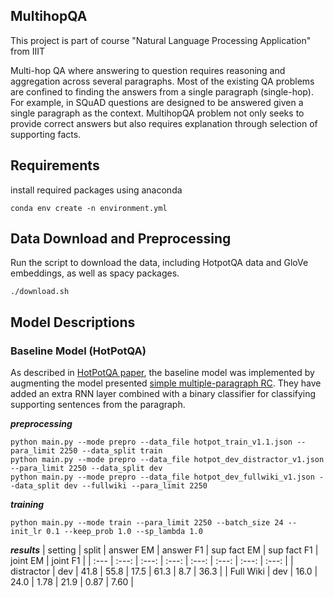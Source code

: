 ## MultihopQA

This project is part of course "Natural Language Processing Application" from IIIT

Multi-hop QA where answering to question requires reasoning and aggregation across several paragraphs. Most of the existing QA problems are confined to finding the answers from a single paragraph (single-hop). For example, in SQuAD questions are designed to be answered given a single paragraph as the context. MultihopQA problem not only seeks to provide correct answers but also requires explanation through selection of supporting facts.

## Requirements

install required packages using anaconda
```
conda env create -n environment.yml
```

## Data Download and Preprocessing

Run the script to download the data, including HotpotQA data and GloVe embeddings, as well as spacy packages.
```
./download.sh
```

## Model Descriptions

### Baseline Model (HotPotQA)

As described in [HotPotQA paper](https://arxiv.org/pdf/1809.09600.pdf), the baseline model was implemented by augmenting the model presented [simple multiple-paragraph RC](https://www.aclweb.org/anthology/P18-1078.pdf). They have added an extra RNN layer combined with a binary classifier for classifying supporting sentences from the paragraph.

**_preprocessing_**
```
python main.py --mode prepro --data_file hotpot_train_v1.1.json --para_limit 2250 --data_split train
python main.py --mode prepro --data_file hotpot_dev_distractor_v1.json --para_limit 2250 --data_split dev
python main.py --mode prepro --data_file hotpot_dev_fullwiki_v1.json --data_split dev --fullwiki --para_limit 2250
```

**_training_**
```
python main.py --mode train --para_limit 2250 --batch_size 24 --init_lr 0.1 --keep_prob 1.0 --sp_lambda 1.0
```

**_results_**
| setting | split | answer EM | answer F1 | sup fact EM | sup fact F1 | joint EM | joint F1 |
| :--- | :---: | :---: | :---: | :---: | :---: | :---: | :---: |
| distractor | dev | 41.8 | 55.8 | 17.5 | 61.3 | 8.7 | 36.3 |
| Full Wiki | dev | 16.0 | 24.0 | 1.78 | 21.9 | 0.87 | 7.60 | 


